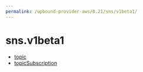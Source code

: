 ```yaml
---
permalink: /upbound-provider-aws/0.21/sns/v1beta1/
---
```


# sns.v1beta1



* [topic](topic.md)
* [topicSubscription](topicSubscription.md)
